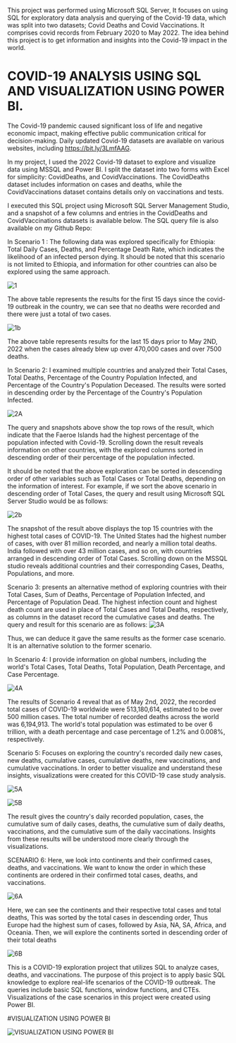 This project was performed using Microsoft SQL Server, It focuses on using SQL for exploratory data analysis and querying of the Covid-19 data, which was split into two datasets; Covid Deaths and Covid Vaccinations. It comprises covid records from February 2020 to May 2022. The idea behind this project is to get information and insights into the Covid-19 impact in the world.

# COVID-19 ANALYSIS USING SQL AND VISUALIZATION USING POWER BI.

The Covid-19 pandemic caused significant loss of life and negative economic impact, making effective public communication critical for decision-making. Daily updated Covid-19 datasets are available on various websites, including https://bit.ly/3LmfAAG.

In my project, I used the 2022 Covid-19 dataset to explore and visualize data using MSSQL and Power BI. I split the dataset into two forms with Excel for simplicity: CovidDeaths, and CovidVaccinations. The CovidDeaths dataset includes information on cases and deaths, while the CovidVaccinations dataset contains details only on vaccinations and tests.


I executed this SQL project using Microsoft SQL Server Management Studio, and a snapshot of a few columns and entries in the CovidDeaths and CovidVaccinations datasets is available below. The SQL query file is also available on my Github Repo:


In Scenario 1 : The following data was explored specifically for Ethiopia: Total Daily Cases, Deaths, and Percentage Death Rate, which indicates the likelihood of an infected person dying. It should be noted that this scenario is not limited to Ethiopia, and information for other countries can also be explored using the same approach.

![1](https://user-images.githubusercontent.com/131899006/234667653-ab0959aa-54cc-4ef5-8833-162dc452e6f6.png)

The above table represents the results for the first 15 days since the covid-19 outbreak in the country, we can see that no deaths were recorded and there were just a total of two cases.

![1b](https://user-images.githubusercontent.com/131899006/234668279-880fa5a5-9e06-4b35-b1bb-91e2101873fd.png)


The above table represents results for the last 15 days prior to May 2ND, 2022 when the cases already blew up over 470,000 cases and over 7500 deaths.



In Scenario 2: I examined multiple countries and analyzed their Total Cases, Total Deaths, Percentage of the Country Population Infected, and Percentage of the Country's Population Deceased. The results were sorted in descending order by the Percentage of the Country's Population Infected.

![2A](https://user-images.githubusercontent.com/131899006/234668410-ef79f429-3fbf-4d63-b156-bbfefd5987b7.png)


The query and snapshots above show the top rows of the result, which indicate that the Faeroe Islands had the highest percentage of the population infected with Covid-19. Scrolling down the result reveals information on other countries, with the explored columns sorted in descending order of their percentage of the population infected.

It should be noted that the above exploration can be sorted in descending order of other variables such as Total Cases or Total Deaths, depending on the information of interest. For example, if we sort the above scenario in descending order of Total Cases, the query and result using Microsoft SQL Server Studio would be as follows:

![2b](https://user-images.githubusercontent.com/131899006/234668591-403f46b4-8617-4b8b-84a9-ef27ec30b071.png)



The snapshot of the result above displays the top 15 countries with the highest total cases of COVID-19. The United States had the highest number of cases, with over 81 million recorded, and nearly a million total deaths. India followed with over 43 million cases, and so on, with countries arranged in descending order of Total Cases. Scrolling down on the MSSQL studio reveals additional countries and their corresponding Cases, Deaths, Populations, and more.

Scenario 3: presents an alternative method of exploring countries with their Total Cases, Sum of Deaths, Percentage of Population Infected, and Percentage of Population Dead. The highest infection count and highest death count are used in place of Total Cases and Total Deaths, respectively, as columns in the dataset record the cumulative cases and deaths. The query and result for this scenario are as follows:
![3A](https://user-images.githubusercontent.com/131899006/234668905-8a4f1ef8-5ddf-4710-88a2-530338762b02.png)


Thus, we can deduce it gave the same results as the former case scenario. It is an alternative solution to the former scenario.

In Scenario 4: I provide information on global numbers, including the world's Total Cases, Total Deaths, Total Population, Death Percentage, and Case Percentage.

![4A](https://user-images.githubusercontent.com/131899006/234669049-1614f78a-cd83-4e73-ba0a-38802432343c.png)


The results of Scenario 4 reveal that as of May 2nd, 2022, the recorded total cases of COVID-19 worldwide were 513,180,614, estimated to be over 500 million cases. The total number of recorded deaths across the world was 6,194,913. The world's total population was estimated to be over 6 trillion, with a death percentage and case percentage of 1.2% and 0.008%, respectively.

Scenario 5: Focuses on exploring the country's recorded daily new cases, new deaths, cumulative cases, cumulative deaths, new vaccinations, and cumulative vaccinations. In order to better visualize and understand these insights, visualizations were created for this COVID-19 case study analysis.

![5A](https://user-images.githubusercontent.com/131899006/234669083-78b6fa69-f3d3-4a7f-aee9-a9d8937aae2e.png)

![5B](https://user-images.githubusercontent.com/131899006/234669146-282c2241-9152-4b1f-8094-4c59cbfd2b77.png)

The result gives the country's daily recorded population, cases, the cumulative sum of daily cases, deaths, the cumulative sum of daily deaths, vaccinations, and the cumulative sum of the daily vaccinations. Insights from these results will be understood more clearly through the visualizations.

SCENARIO 6:
Here, we look into continents and their confirmed cases, deaths, and vaccinations. We want to know the order in which these continents are ordered in their confirmed total cases, deaths, and vaccinations.

![6A](https://user-images.githubusercontent.com/131899006/234669239-ff64ca95-57ce-4c02-8c8d-ba3f0f202580.png)

Here, we can see the continents and their respective total cases and total deaths, This was sorted by the total cases in descending order, Thus Europe had the highest sum of cases, followed by Asia, NA, SA, Africa, and Oceania.
Then, we will explore the continents sorted in descending order of their total deaths

![6B](https://user-images.githubusercontent.com/131899006/234669264-72f38491-fb8d-4106-9a8f-6da279fd6e95.png)

This is a COVID-19 exploration project that utilizes SQL to analyze cases, deaths, and vaccinations. The purpose of this project is to apply basic SQL knowledge to explore real-life scenarios of the COVID-19 outbreak. The queries include basic SQL functions, window functions, and CTEs. Visualizations of the case scenarios in this project were created using Power BI.

#VISUALIZATION USING POWER BI 

![VISUALIZATION USING POWER BI ](https://user-images.githubusercontent.com/131899006/234670447-4426a1bc-60fa-4f0d-8757-41cdf14e3773.png)


